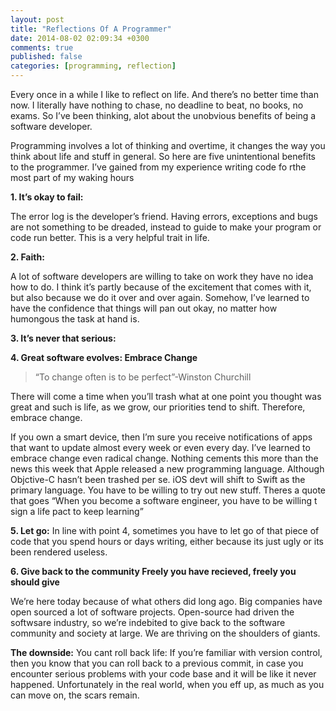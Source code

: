 ```yaml
---
layout: post
title: "Reflections Of A Programmer"
date: 2014-08-02 02:09:34 +0300
comments: true
published: false
categories: [programming, reflection]
---
```

Every once in a while I like to reflect on life. And there’s no better time than now. I literally have nothing to chase, no deadline to beat, no books, no exams. So I’ve been thinking, alot about the unobvious benefits of being a software developer.

Programming involves a lot of thinking and overtime, it changes the way you think about life and stuff in general. So here are five unintentional benefits to the programmer. I’ve gained from my experience writing code fo rthe most part of my waking hours

**1. It’s okay to fail:**

The error log is the developer’s friend. Having errors, exceptions and bugs are not something to be dreaded, instead to guide to make your program or code run better. This is a very helpful trait in life.

**2. Faith:**

A lot of software developers are willing to take on work they have no idea how to do. I think it’s partly because of the excitement that comes with it, but also because we do it over and over again. Somehow, I’ve learned to have the confidence that things will pan out okay, no matter how humongous the task at hand is.
<!-- more -->

**3. It’s never that serious:**


**4. Great software evolves: Embrace Change**

>“To change often is to be perfect”-Winston Churchill

There will come a time when you’ll trash what at one point you thought was great and such is life, as we grow, our priorities tend to shift. Therefore, embrace change.

If you own a smart device, then I’m sure you receive notifications of apps that want to update almost every week or even every day. I’ve learned to embrace change even radical change.
Nothing cements this more than the news this week that Apple released a new programming language. Although Objctive-C hasn’t been trashed per se. iOS devt will shift to Swift as the primary language. You have to be willing to try out new stuff. Theres a quote that goes “When you become a software engineer, you have to be willing t sign a life pact to keep learning”

**5. Let go:**
In line with point 4, sometimes you have to let go of that piece of code that you spend hours or days writing, either because its just ugly or its been rendered useless.

**6. Give back to the community Freely you have recieved, freely you should give**

We’re here today because of what others did long ago. Big companies have open sourced a lot of software projects. Open-source had driven the softwsare industry, so we’re indebited to give back to the software community and society at large. We are thriving on the shoulders of giants.

**The downside:**
You cant roll back life:
If you’re familiar with version control, then you know that you can roll back to a previous commit, in case you encounter serious problems with your code base and it will be like it never happened. Unfortunately in the real world, when you eff up, as much as you can move on, the scars remain.



